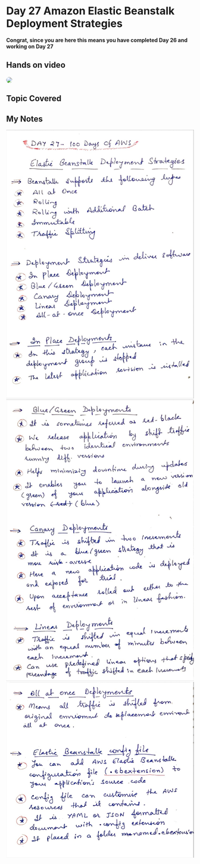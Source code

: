 # Day 27 Amazon Elastic Beanstalk Deployment Strategies

**Congrat, since you are here this means you have completed Day 26 and working on Day 27**

## Hands on video
<a href="https://youtu.be/jvMTZ-Ew10g">
<img src="https://i3.ytimg.com/vi/jvMTZ-Ew10g/hqdefault.jpg" align="center" width="200" style="border-radius:40px" />
</a>

## Topic Covered

## My Notes
  ![1](./images/4917d14cddf21f7d523f99985dfcb979adbabc49.jpeg)
  ![2](./images/fdd34d68420fdc2da4931900175d72dec689f709.jpeg)
  ![3](./images/4208b0ac29338b9a54c64845318b14a67e33b8ee.jpeg)
